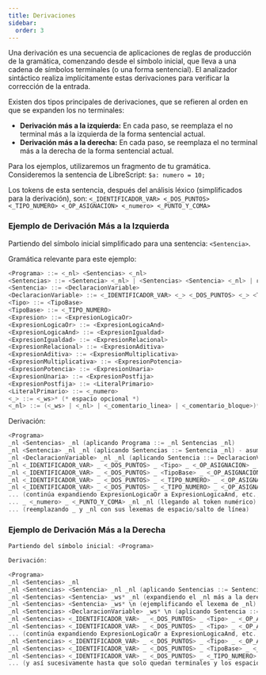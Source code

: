 ```yaml
---
title: Derivaciones
sidebar:
  order: 3
---
```

Una derivación es una secuencia de aplicaciones de reglas de producción de la gramática, comenzando desde el símbolo inicial, que lleva a una cadena de símbolos terminales (o una forma sentencial). El analizador sintáctico realiza implícitamente estas derivaciones para verificar la corrección de la entrada.

Existen dos tipos principales de derivaciones, que se refieren al orden en que se expanden los no terminales:

* **Derivación más a la izquierda:** En cada paso, se reemplaza el no terminal más a la izquierda de la forma sentencial actual.
* **Derivación más a la derecha:** En cada paso, se reemplaza el no terminal más a la derecha de la forma sentencial actual.

Para los ejemplos, utilizaremos un fragmento de tu gramática. Consideremos la sentencia de LibreScript:
`$a: numero = 10;`

Los tokens de esta sentencia, después del análisis léxico (simplificados para la derivación), son:
`<_IDENTIFICADOR_VAR> <_DOS_PUNTOS> <_TIPO_NUMERO> <_OP_ASIGNACION> <_numero> <_PUNTO_Y_COMA>`

### Ejemplo de Derivación Más a la Izquierda

Partiendo del símbolo inicial simplificado para una sentencia: `<Sentencia>`.

Gramática relevante para este ejemplo:

```go
<Programa> ::= <_nl> <Sentencias> <_nl>
<Sentencias> ::= <Sentencia> <_nl> | <Sentencias> <Sentencia> <_nl> | ε
<Sentencia> ::= <DeclaracionVariable>
<DeclaracionVariable> ::= <_IDENTIFICADOR_VAR> <_> <_DOS_PUNTOS> <_> <Tipo> <_> <_OP_ASIGNACION> <_> <Expresion> <_> <_PUNTO_Y_COMA>
<Tipo> ::= <TipoBase>
<TipoBase> ::= <_TIPO_NUMERO>
<Expresion> ::= <ExpresionLogicaOr>
<ExpresionLogicaOr> ::= <ExpresionLogicaAnd>
<ExpresionLogicaAnd> ::= <ExpresionIgualdad>
<ExpresionIgualdad> ::= <ExpresionRelacional>
<ExpresionRelacional> ::= <ExpresionAditiva>
<ExpresionAditiva> ::= <ExpresionMultiplicativa>
<ExpresionMultiplicativa> ::= <ExpresionPotencia>
<ExpresionPotencia> ::= <ExpresionUnaria>
<ExpresionUnaria> ::= <ExpresionPostfija>
<ExpresionPostfija> ::= <LiteralPrimario>
<LiteralPrimario> ::= <_numero>
<_> ::= <_ws>* (* espacio opcional *)
<_nl> ::= (<_ws> | <_nl> | <_comentario_linea> | <_comentario_bloque>)* (* salto de línea/espacio significativo *)
```

Derivación:

```go
<Programa>
_nl <Sentencias> _nl (aplicando Programa ::= _nl Sentencias _nl)
_nl <Sentencia> _nl _nl (aplicando Sentencias ::= Sentencia _nl) - asumiendo solo una sentencia para simplificar
_nl <DeclaracionVariable> _nl _nl (aplicando Sentencia ::= DeclaracionVariable)
_nl <_IDENTIFICADOR_VAR> _ <_DOS_PUNTOS> _ <Tipo> _ <_OP_ASIGNACION> _ <Expresion> _ <_PUNTO_Y_COMA> _nl _nl (aplicando DeclaracionVariable)
_nl <_IDENTIFICADOR_VAR> _ <_DOS_PUNTOS> _ <TipoBase> _ <_OP_ASIGNACION> _ <Expresion> _ <_PUNTO_Y_COMA> _nl _nl (aplicando Tipo ::= TipoBase)
_nl <_IDENTIFICADOR_VAR> _ <_DOS_PUNTOS> _ <_TIPO_NUMERO> _ <_OP_ASIGNACION> _ <Expresion> _ <_PUNTO_Y_COMA> _nl _nl (aplicando TipoBase ::= _TIPO_NUMERO)
_nl <_IDENTIFICADOR_VAR> _ <_DOS_PUNTOS> _ <_TIPO_NUMERO> _ <_OP_ASIGNACION> _ <ExpresionLogicaOr> _ <_PUNTO_Y_COMA> _nl _nl (aplicando Expresion ::= ExpresionLogicaOr)
... (continúa expandiendo ExpresionLogicaOr a ExpresionLogicaAnd, etc., hasta LiteralPrimario)
... _ <_numero> _ <_PUNTO_Y_COMA> _nl _nl (llegando al token numérico)
... (reemplazando _ y _nl con sus lexemas de espacio/salto de línea)
```

### Ejemplo de Derivación Más a la Derecha

```go
Partiendo del símbolo inicial: <Programa>

Derivación:

<Programa>
_nl <Sentencias> _nl
_nl <Sentencias> <Sentencia> _nl _nl (aplicando Sentencias ::= Sentencias Sentencia _nl - expandiendo el _nl más a la derecha de la primera sentencia antes de la segunda)
_nl <Sentencias> <Sentencia> _ws* _nl (expandiendo el _nl más a la derecha)
_nl <Sentencias> <Sentencia> _ws* \n (ejemplificando el lexema de _nl)
_nl <Sentencias> <DeclaracionVariable> _ws* \n (aplicando Sentencia ::= DeclaracionVariable)
_nl <Sentencias> <_IDENTIFICADOR_VAR> _ <_DOS_PUNTOS> _ <Tipo> _ <_OP_ASIGNACION> _ <Expresion> _ <_PUNTO_Y_COMA> _ws* \n
_nl <Sentencias> <_IDENTIFICADOR_VAR> _ <_DOS_PUNTOS> _ <Tipo> _ <_OP_ASIGNACION> _ <ExpresionLogicaOr> _ <_PUNTO_Y_COMA> _ws* \n (expande Expresion que es el no terminal más a la derecha en la producción de DeclaracionVariable)
... (continúa expandiendo ExpresionLogicaOr a ExpresionLogicaAnd, etc., hasta LiteralPrimario)
_nl <Sentencias> <_IDENTIFICADOR_VAR> _ <_DOS_PUNTOS> _ <Tipo> _ <_OP_ASIGNACION> _ <_numero> _ <_PUNTO_Y_COMA> _ws* \n (llega al lexema 10)
_nl <Sentencias> <_IDENTIFICADOR_VAR> _ <_DOS_PUNTOS> _ <TipoBase> _ <_OP_ASIGNACION> _ <_numero> _ <_PUNTO_Y_COMA> _ws* \n (expande Tipo que es el siguiente no terminal más a la derecha)
_nl <Sentencias> <_IDENTIFICADOR_VAR> _ <_DOS_PUNTOS> _ <_TIPO_NUMERO> _ <_OP_ASIGNACION> _ <_numero> _ <_PUNTO_Y_COMA> _ws* \n (llega al lexema numero)
... (y así sucesivamente hasta que solo quedan terminales y los espacios/saltos de línea se resuelven a sus lexemas).
```
